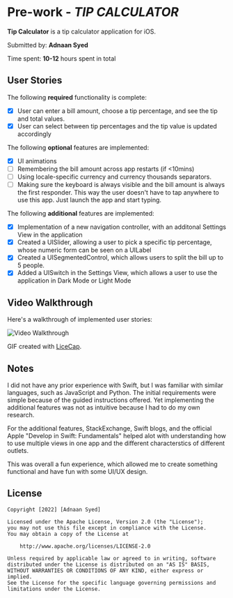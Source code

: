 # Pre-work - *TIP CALCULATOR*

**Tip Calculator** is a tip calculator application for iOS.

Submitted by: **Adnaan Syed**

Time spent: **10-12** hours spent in total

## User Stories

The following **required** functionality is complete:

* [x] User can enter a bill amount, choose a tip percentage, and see the tip and total values.
* [x] User can select between tip percentages and the tip value is updated accordingly

The following **optional** features are implemented:

* [x] UI animations
* [ ] Remembering the bill amount across app restarts (if <10mins)
* [ ] Using locale-specific currency and currency thousands separators.
* [ ] Making sure the keyboard is always visible and the bill amount is always the first responder. This way the user doesn't have to tap anywhere to use this app. Just launch the app and start typing.

The following **additional** features are implemented:

- [x] Implementation of a new navigation controller, with an additonal Settings View in the application
- [x] Created a UISlider, allowing a user to pick a specific tip percentage, whose numeric form can be seen on a UILabel
- [x] Created a UISegmentedControl, which allows users to split the bill up to 5 people. 
- [x] Added a UISwitch in the Settings View, which allows a user to use the application in Dark Mode or Light Mode

## Video Walkthrough

Here's a walkthrough of implemented user stories:

<img src='http://i.imgur.com/link/to/your/gif/file.gif' title='Video Walkthrough' width='' alt='Video Walkthrough' />

GIF created with [LiceCap](http://www.cockos.com/licecap/).

## Notes

I did not have any prior experience with Swift, but I was familiar with similar languages, such as JavaScript and Python. The initial requirements
were simple because of the guided instructions offered. Yet implementing the additional features was not as intuitive because I had to do my own 
research. 

For the additional features, StackExchange, Swift blogs, and the official Apple "Develop in Swift: Fundamentals" helped alot with understanding 
how to use multiple views in one app and the different characterstics of different outlets. 

This was overall a fun experience, which allowed me to create something functional and have fun with some UI/UX design.

## License

    Copyright [2022] [Adnaan Syed]

    Licensed under the Apache License, Version 2.0 (the "License");
    you may not use this file except in compliance with the License.
    You may obtain a copy of the License at

        http://www.apache.org/licenses/LICENSE-2.0

    Unless required by applicable law or agreed to in writing, software
    distributed under the License is distributed on an "AS IS" BASIS,
    WITHOUT WARRANTIES OR CONDITIONS OF ANY KIND, either express or implied.
    See the License for the specific language governing permissions and
    limitations under the License.
